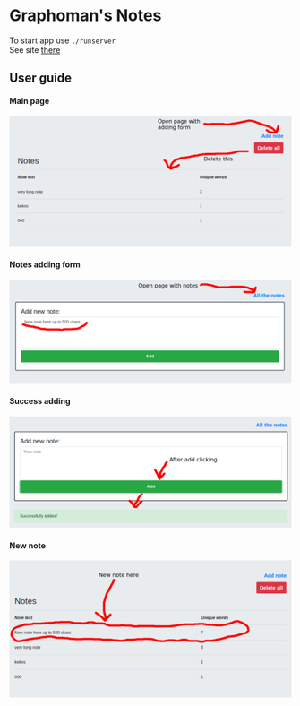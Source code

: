 # Graphoman's Notes
To start app use `./runserver`  
See site <a href="https://graphomans-notes.herokuapp.com/">there</a>
## User guide
#### Main page
<img src="/readme_images/main.png">

#### Notes adding form 
<img src="/readme_images/add.png">

#### Success adding
<img src="/readme_images/success.png">

#### New note
<img src="/readme_images/new_note.png">
